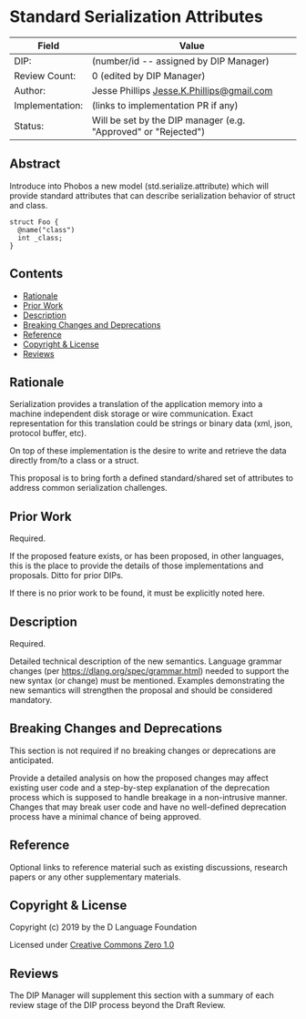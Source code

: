 # Standard Serialization Attributes

| Field           | Value                                                           |
|-----------------|-----------------------------------------------------------------|
| DIP:            | (number/id -- assigned by DIP Manager)                          |
| Review Count:   | 0 (edited by DIP Manager)                                       |
| Author:         | Jesse Phillips <Jesse.K.Phillips@gmail.com>                                |
| Implementation: | (links to implementation PR if any)                             |
| Status:         | Will be set by the DIP manager (e.g. "Approved" or "Rejected")  |

## Abstract

Introduce into Phobos a new model (std.serialize.attribute) which will provide
standard attributes that can describe serialization behavior of struct and class. 

```dlang 
struct Foo {
  @name("class")
  int _class;
}
```

## Contents
* [Rationale](#rationale)
* [Prior Work](#prior-work)
* [Description](#description)
* [Breaking Changes and Deprecations](#breaking-changes-and-deprecations)
* [Reference](#reference)
* [Copyright & License](#copyright--license)
* [Reviews](#reviews)

## Rationale

Serialization provides a translation of the application memory into a machine independent disk
storage or wire communication. Exact representation for this translation could be strings or
binary data (xml, json, protocol buffer, etc). 

On top of these implementation is the desire to write and retrieve the data directly from/to a 
class or a struct.

This proposal is to bring forth a defined standard/shared set of attributes to address common
serialization challenges.

## Prior Work
Required.

If the proposed feature exists, or has been proposed, in other languages, this is the place
to provide the details of those implementations and proposals. Ditto for prior DIPs.

If there is no prior work to be found, it must be explicitly noted here.

## Description
Required.

Detailed technical description of the new semantics. Language grammar changes
(per https://dlang.org/spec/grammar.html) needed to support the new syntax
(or change) must be mentioned. Examples demonstrating the new semantics will
strengthen the proposal and should be considered mandatory.

## Breaking Changes and Deprecations
This section is not required if no breaking changes or deprecations are anticipated.

Provide a detailed analysis on how the proposed changes may affect existing
user code and a step-by-step explanation of the deprecation process which is
supposed to handle breakage in a non-intrusive manner. Changes that may break
user code and have no well-defined deprecation process have a minimal chance of
being approved.

## Reference
Optional links to reference material such as existing discussions, research papers
or any other supplementary materials.

## Copyright & License
Copyright (c) 2019 by the D Language Foundation

Licensed under [Creative Commons Zero 1.0](https://creativecommons.org/publicdomain/zero/1.0/legalcode.txt)

## Reviews
The DIP Manager will supplement this section with a summary of each review stage
of the DIP process beyond the Draft Review.
